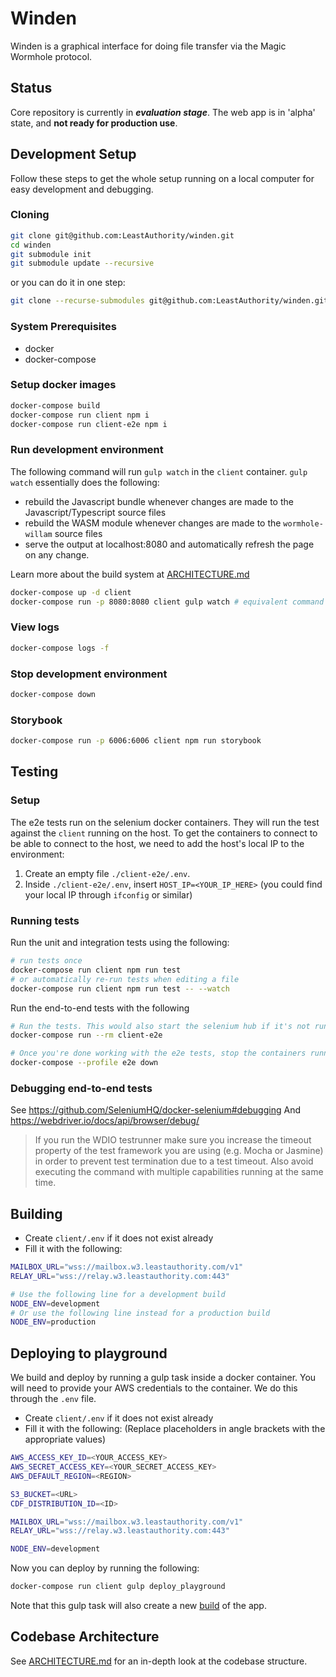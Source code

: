 # Winden

Winden is a graphical interface for doing file transfer via the Magic Wormhole protocol.

## Status

Core repository is currently in **_evaluation stage_**.
The web app is in 'alpha' state, and **not ready for production use**.

## Development Setup

Follow these steps to get the whole setup running on a local computer for easy development and debugging.

### Cloning

```sh
git clone git@github.com:LeastAuthority/winden.git
cd winden
git submodule init
git submodule update --recursive
```

or you can do it in one step:

```sh
git clone --recurse-submodules git@github.com:LeastAuthority/winden.git
```

### System Prerequisites

- docker
- docker-compose

### Setup docker images

```sh
docker-compose build
docker-compose run client npm i
docker-compose run client-e2e npm i
```

### Run development environment

The following command will run `gulp watch` in the `client` container. `gulp watch` essentially does the following:

- rebuild the Javascript bundle whenever changes are made to the Javascript/Typescript source files
- rebuild the WASM module whenever changes are made to the `wormhole-willam` source files
- serve the output at localhost:8080 and automatically refresh the page on any change.

Learn more about the build system at [ARCHITECTURE.md](ARCHITECTURE.md#build-process)

```sh
docker-compose up -d client
docker-compose run -p 8080:8080 client gulp watch # equivalent command
```

### View logs

```sh
docker-compose logs -f
```

### Stop development environment

```sh
docker-compose down
```

### Storybook

```sh
docker-compose run -p 6006:6006 client npm run storybook
```

## Testing

### Setup

The e2e tests run on the selenium docker containers. They will run the test against the `client` running on the host.
To get the containers to connect to be able to connect to the host, we need to add the host's local IP to the environment:

1. Create an empty file `./client-e2e/.env`.
2. Inside `./client-e2e/.env`, insert `HOST_IP=<YOUR_IP_HERE>` (you could find your local IP through `ifconfig` or similar)

### Running tests

Run the unit and integration tests using the following:

```sh
# run tests once
docker-compose run client npm run test
# or automatically re-run tests when editing a file
docker-compose run client npm run test -- --watch
```

Run the end-to-end tests with the following

```sh
# Run the tests. This would also start the selenium hub if it's not running yet.
docker-compose run --rm client-e2e

# Once you're done working with the e2e tests, stop the containers running the selenium hub.
docker-compose --profile e2e down
```

### Debugging end-to-end tests

See https://github.com/SeleniumHQ/docker-selenium#debugging
And https://webdriver.io/docs/api/browser/debug/

> If you run the WDIO testrunner make sure you increase the timeout property of the test framework you are using (e.g. Mocha or Jasmine) in order to prevent test termination due to a test timeout. Also avoid executing the command with multiple capabilities running at the same time.

## Building

- Create `client/.env` if it does not exist already
- Fill it with the following:

```sh
MAILBOX_URL="wss://mailbox.w3.leastauthority.com/v1"
RELAY_URL="wss://relay.w3.leastauthority.com:443"

# Use the following line for a development build
NODE_ENV=development
# Or use the following line instead for a production build
NODE_ENV=production
```

## Deploying to playground

We build and deploy by running a gulp task inside a docker container. You will need to provide your AWS credentials to the container. We do this through the `.env` file.

- Create `client/.env` if it does not exist already
- Fill it with the following: (Replace placeholders in angle brackets with the appropriate values)

```sh
AWS_ACCESS_KEY_ID=<YOUR_ACCESS_KEY>
AWS_SECRET_ACCESS_KEY=<YOUR_SECRET_ACCESS_KEY>
AWS_DEFAULT_REGION=<REGION>

S3_BUCKET=<URL>
CDF_DISTRIBUTION_ID=<ID>

MAILBOX_URL="wss://mailbox.w3.leastauthority.com/v1"
RELAY_URL="wss://relay.w3.leastauthority.com:443"

NODE_ENV=development
```

Now you can deploy by running the following:

```sh
docker-compose run client gulp deploy_playground
```

Note that this gulp task will also create a new [build](#building) of the app.

## Codebase Architecture

See [ARCHITECTURE.md](/ARCHITECTURE.md) for an in-depth look at the codebase structure.

